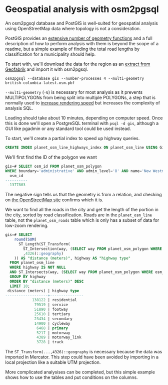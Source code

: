 # Geospatial analysis with osm2pgsql #

An osm2pgsql database and PostGIS is well-suited for geospatial analysis using
OpenStreetMap data where topology is not a consideration.

PostGIS provides an [extensive number of geometry functions](http://postgis.net/docs/manual-2.5/reference.html)
and a full description of how to perform analysis with them is beyond the
scope of a readme, but a simple example of finding the total road lengths by
classification for a municipality should help.

To start with, we'll download the data for the region as an [extract from Geofabrik](https://download.geofabrik.de/) and import it with osm2pgsql.

    osm2pgsql --database gis --number-processes 4 --multi-geometry british-columbia-latest.osm.pbf

`--multi-geometry` (`-G`) is necessary for most analysis as it prevents
MULTIPOLYGONs from being split into multiple POLYGONs, a step that is
normally used to [increase rendering speed](http://www.paulnorman.ca/blog/2014/03/osm2pgsql-multipolygons/)
but increases the complexity of analysis SQL.

Loading should take about 10 minutes, depending on computer speed. Once this
is done we'll open a PostgreSQL terminal with `psql -d gis`, although a GUI
like pgadmin or any standard tool could be used instead.

To start, we'll create a partial index to speed up highway queries.

```sql
CREATE INDEX planet_osm_line_highways_index ON planet_osm_line USING GiST (way) WHERE (highway IS NOT NULL);
```

We'll first find the ID of the polygon we want

```sql
gis=# SELECT osm_id FROM planet_osm_polygon
WHERE boundary='administrative' AND admin_level='8' AND name='New Westminster';
  osm_id
----------
 -1377803
```

The negative sign tells us that the geometry is from a relation, and checking
on [the OpenStreetMap site](https://www.openstreetmap.org/relation/1377803)
confirms which it is.

We want to find all the roads in the city and get the length of the portion in
the city, sorted by road classification. Roads are in the `planet_osm_line`
table, not the `planet_osm_roads` table which is only has a subset of data
for low-zoom rendering.

```sql
gis=# SELECT
    round(SUM(
      ST_Length(ST_Transform(
        ST_Intersection(way, (SELECT way FROM planet_osm_polygon WHERE osm_id=-1377803))
        ,4326)::geography)
    )) AS "distance (meters)", highway AS "highway type"
  FROM planet_osm_line
  WHERE highway IS NOT NULL
  AND ST_Intersects(way, (SELECT way FROM planet_osm_polygon WHERE osm_id=-1377803))
  GROUP BY highway
  ORDER BY "distance (meters)" DESC
  LIMIT 10;
 distance (meters) | highway type
-------------------+---------------
            138122 | residential
             79519 | service
             51890 | footway
             25610 | tertiary
             23434 | secondary
             14900 | cycleway
              6468 | primary
              5217 | motorway
              4389 | motorway_link
              3728 | track
```

The `ST_Transform(...,4326)::geography` is necessary because the data was
imported in Mercator. This step could have been avoided by importing in a local
projection like a suitable UTM projection.

More complicated analysises can be completed, but this simple example shows how
to use the tables and put conditions on the columns.
